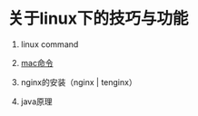 # 关于linux下的技巧与功能

1. linux command
  1. [mac命令](/linux/macterminaltips.md)

2. nginx的安装（nginx \| tenginx）
3. java原理


